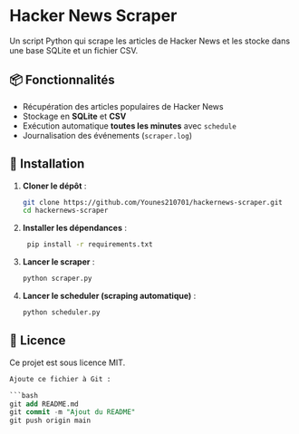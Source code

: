 # Hacker News Scraper

Un script Python qui scrape les articles de Hacker News et les stocke dans une base SQLite et un fichier CSV.

## 📦 Fonctionnalités
- Récupération des articles populaires de Hacker News
- Stockage en **SQLite** et **CSV**
- Exécution automatique **toutes les minutes** avec `schedule`
- Journalisation des événements (`scraper.log`)

## 🚀 Installation
1. **Cloner le dépôt** :
   ```bash
   git clone https://github.com/Younes210701/hackernews-scraper.git
   cd hackernews-scraper
2. **Installer les dépendances** :
   ```bash
    pip install -r requirements.txt
3. **Lancer le scraper** :
   ```bash
   python scraper.py
4. **Lancer le scheduler (scraping automatique)** :
   ```bash
   python scheduler.py

## 📄 Licence
Ce projet est sous licence MIT.

```sql
Ajoute ce fichier à Git :

```bash
git add README.md
git commit -m "Ajout du README"
git push origin main


